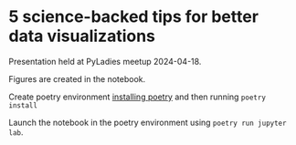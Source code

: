# 5 science-backed tips for better data visualizations

Presentation held at PyLadies meetup 2024-04-18. 

Figures are created in the notebook.

Create poetry environment [installing poetry](https://python-poetry.org/docs/#installation) and then running 
`poetry install`

Launch the notebook in the poetry environment using 
`poetry run jupyter lab`. 
